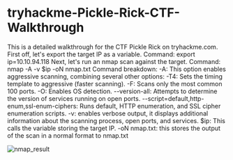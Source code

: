 # tryhackme-Pickle-Rick-CTF-Walkthrough
This is a detailed walkthrough for the CTF Pickle Rick on tryhackme.com.
First off, let's export the target IP as a variable.
Command: export ip=10.10.94.118
Next, let's run an nmap scan against the target.
Command: nmap -A -v $ip -oN nmap.txt
Command breakdown:
-A: This option enables aggressive scanning, combining several other options:
  -T4: Sets the timing template to aggressive (faster scanning).
  -F: Scans only the most common 100 ports.
  -O: Enables OS detection.
  --version-all: Attempts to determine the version of services running on open ports.
  --script=default,http-enum,ssl-enum-ciphers: Runs default, HTTP enumeration, and SSL cipher enumeration scripts.
-v: enables verbose output, it displays additional information about the scanning process, open ports, and services. 
$ip: This calls the variable storing the target IP.
-oN nmap.txt: this stores the output of the scan in a normal format to nmap.txt

![nmap_result](https://github.com/user-attachments/assets/737586aa-2213-453e-90af-a0da1e937a7e)
